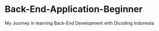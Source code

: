 # Back-End-Application-Beginner
My Journey in learning Back-End Development with Dicoding Indonesia
